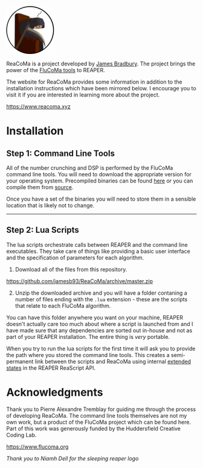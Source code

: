 <img src="logo.jpg" alt="reacoma_logo" width="25%" height="25%">

ReaCoMa is a project developed by [James Bradbury](https://jamesbradbury.xyz). The project brings the power of the [FluCoMa tools](https://www.flucoma.org) to REAPER. 

The website for ReaCoMa provides some information in addition to the installation instructions which have been mirrored below. I encourage you to visit it if you are interested in learning more about the project.

https://www.reacoma.xyz

# Installation

## Step 1: Command Line Tools

All of the number crunching and DSP is performed by the FluCoMa command line tools. You will need to download the appropriate version for your operating system. Precompiled binaries can be found [here](https://www.flucoma.org/download) or you can compile them from [source](https://github.com/flucoma/flucoma-cli).

Once you have a set of the binaries you will need to store them in a sensible location that is likely not to change.

------------------

## Step 2: Lua Scripts

The lua scripts orchestrate calls between REAPER and the command line executables. They take care of things like providing a basic user interface and the specification of parameters for each algorithm. 

1. Download all of the files from this repository.

https://github.com/jamesb93/ReaCoMa/archive/master.zip

2. Unzip the downloaded archive and you will have a folder contaning a number of files ending with the `.lua` extension - these are the scripts that relate to each FluCoMa algorithm.

You can have this folder anywhere you want on your machine, REAPER doesn't actually care too much about where a script is launched from and I have made sure that any dependencies are sorted out in-house and not as part of your REAPER installation. The entire thing is *very* portable.

When you try to run the lua scripts for the first time it will ask you to provide the path where you stored the command line tools. This creates a semi-permanent link between the scripts and ReaCoMa using internal [extended states](https://www.reaper.fm/sdk/reascript/reascripthelp.html#SetExtState) in the REAPER ReaScript API.

# Acknowledgments

Thank you to Pierre Alexandre Tremblay for guiding me through the process of developing ReaCoMa. The command line tools themselves are not my own work, but a product of the FluCoMa project which can be found here. Part of this work was generously funded by the Huddersfield Creative Coding Lab.

https://www.flucoma.org

*Thank you to Niamh Dell for the sleeping reaper logo*


